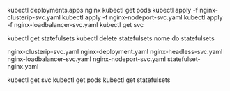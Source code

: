 kubectl deployments.apps nginx
kubectl get pods
kubectl apply -f nginx-clusterip-svc.yaml
kubectl apply -f nginx-nodeport-svc.yaml
kubectl apply -f nginx-loadbalancer-svc.yaml
kubectl get svc
   
   
kubectl get statefulsets
kubectl delete statefulsets nome do statefulsets


nginx-clusterip-svc.yaml
nginx-deployment.yaml
nginx-headless-svc.yaml
nginx-loadbalancer-svc.yaml
nginx-nodeport-svc.yaml
statefulset-nginx.yaml

kubectl get svc
kubectl get pods
kubectl get statefulsets